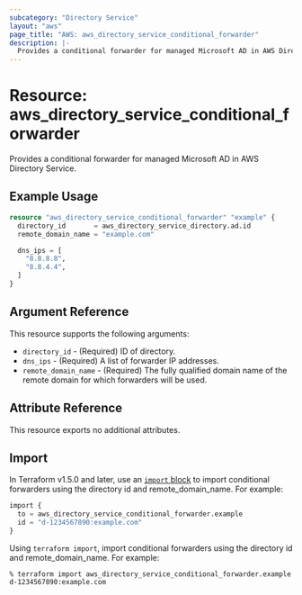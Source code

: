 ```yaml
---
subcategory: "Directory Service"
layout: "aws"
page_title: "AWS: aws_directory_service_conditional_forwarder"
description: |-
  Provides a conditional forwarder for managed Microsoft AD in AWS Directory Service.
---
```


# Resource: aws_directory_service_conditional_forwarder

Provides a conditional forwarder for managed Microsoft AD in AWS Directory Service.

## Example Usage

```terraform
resource "aws_directory_service_conditional_forwarder" "example" {
  directory_id       = aws_directory_service_directory.ad.id
  remote_domain_name = "example.com"

  dns_ips = [
    "8.8.8.8",
    "8.8.4.4",
  ]
}
```

## Argument Reference

This resource supports the following arguments:

* `directory_id` - (Required) ID of directory.
* `dns_ips` - (Required) A list of forwarder IP addresses.
* `remote_domain_name` - (Required) The fully qualified domain name of the remote domain for which forwarders will be used.

## Attribute Reference

This resource exports no additional attributes.

## Import

In Terraform v1.5.0 and later, use an [`import` block](https://developer.hashicorp.com/terraform/language/import) to import conditional forwarders using the directory id and remote_domain_name. For example:

```terraform
import {
  to = aws_directory_service_conditional_forwarder.example
  id = "d-1234567890:example.com"
}
```

Using `terraform import`, import conditional forwarders using the directory id and remote_domain_name. For example:

```console
% terraform import aws_directory_service_conditional_forwarder.example d-1234567890:example.com
```
